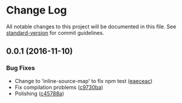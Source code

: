 # Change Log

All notable changes to this project will be documented in this file. See [standard-version](https://github.com/conventional-changelog/standard-version) for commit guidelines.

<a name="0.0.1"></a>
## 0.0.1 (2016-11-10)


### Bug Fixes

* Change to 'inline-source-map' to fix npm test ([eaeceac](https://github.com/stormpath/stormpath-sdk-angular/commit/eaeceac))
* Fix compilation problems ([c9730ba](https://github.com/stormpath/stormpath-sdk-angular/commit/c9730ba))
* Polishing ([c45788a](https://github.com/stormpath/stormpath-sdk-angular/commit/c45788a))

